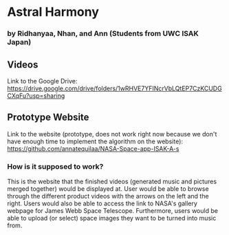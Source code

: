 # Astral Harmony
### by Ridhanyaa, Nhan, and Ann (Students from UWC ISAK Japan)

## Videos
Link to the Google Drive: https://drive.google.com/drive/folders/1wRHVE7YFINcrVbLQtEP7CzKCUDGCXqFu?usp=sharing

## Prototype Website
Link to the website (prototype, does not work right now because we don't have enough time to implement the algorithm on the website):
https://github.com/annatequilaa/NASA-Space-app-ISAK-A-s

### How is it supposed to work?
This is the website that the finished videos (generated music and pictures merged together) would be displayed at. User would be able to browse through the different product videos with the arrows on the left and the right. Users would also be able to access the link to NASA's gallery webpage for James Webb Space Telescope. Furthermore, users would be able to upload (or select) space images they want to be turned into music from. 






